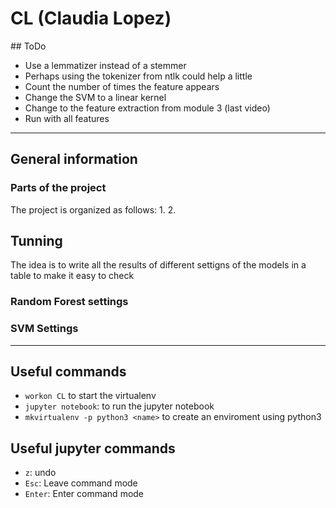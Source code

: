 # CL (Claudia Lopez)

## ToDo
* Use a lemmatizer instead of a stemmer
* Perhaps using the tokenizer from ntlk could help a little
* Count the number of times the feature appears
* Change the SVM to a linear kernel
* Change to the feature extraction from module 3 (last video)
* Run with all features

---

## General information

### Parts of the project
The project is organized as follows:
1.
2.

## Tunning
The idea is to write all the results of different settigns of the models in a table to make it easy to check

### Random Forest settings

### SVM Settings

---

## Useful commands
* `workon CL` to start the virtualenv
* `jupyter notebook`: to run the jupyter notebook
* `mkvirtualenv -p python3 <name>` to create an enviroment using python3

## Useful jupyter commands
* `z`: undo
* `Esc`: Leave command mode
* `Enter`: Enter command mode
